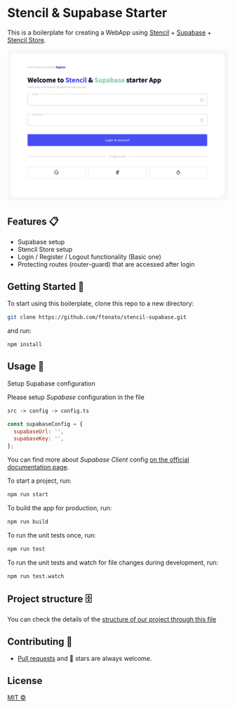 # Stencil & Supabase Starter

This is a boilerplate for creating a WebApp using [Stencil](https://github.com/ionic-team/stencil) + [Supabase](https://supabase.io/) + [Stencil Store](https://stenciljs.com/docs/stencil-store).

<img src="./login-page.png" alt="Login Page">

## Features 📋

- Supabase setup
- Stencil Store setup
- Login / Register / Logout functionality (Basic one)
- Protecting routes (router-guard) that are accessed after login

## Getting Started 🚀

To start using this boilerplate, clone this repo to a new directory:

```sh
git clone https://github.com/ftonato/stencil-supabase.git
```

and run:

```sh
npm install
```

## Usage 🚊

Setup Supabase configuration

Please setup _Supabase_ configuration in the file

```
src -> config -> config.ts
```

```js
const supabaseConfig = {
  supabaseUrl: '',
  supabaseKey: '',
};
```

You can find more about _Supabase Client_ config [on the official documentation page](https://supabase.io/docs/reference/javascript/initializing).

To start a project, run:

```sh
npm run start
```

To build the app for production, run:

```sh
npm run build
```

To run the unit tests once, run:

```sh
npm run test
```

To run the unit tests and watch for file changes during development, run:

```sh
npm run test.watch
```

## Project structure 🗄️

You can check the details of the [structure of our project through this file](./STRUCTURE.md)

## Contributing 👏

- [Pull requests](https://github.com/ftonato/stencil-supabase/pulls) and 🌟 stars are always welcome.

## License

[MIT &copy;](LICENSE)
